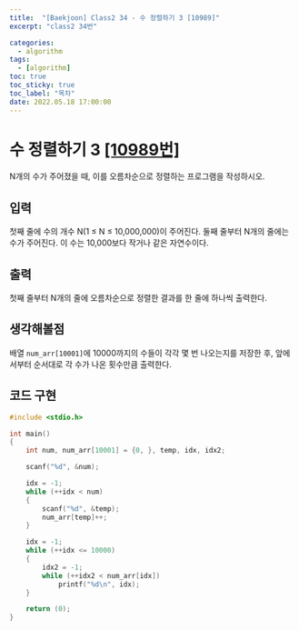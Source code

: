 ```yaml
---
title:  "[Baekjoon] Class2 34 - 수 정렬하기 3 [10989]"
excerpt: "class2 34번"

categories:
  - algorithm
tags:
  - [algorithm]
toc: true
toc_sticky: true
toc_label: "목차"
date: 2022.05.18 17:00:00
---
```


# 수 정렬하기 3 [[10989번]](https://www.acmicpc.net/problem/10989)
N개의 수가 주어졌을 때, 이를 오름차순으로 정렬하는 프로그램을 작성하시오.    

     

## 입력
첫째 줄에 수의 개수 N(1 ≤ N ≤ 10,000,000)이 주어진다. 둘째 줄부터 N개의 줄에는 수가 주어진다. 이 수는 10,000보다 작거나 같은 자연수이다.    

## 출력
첫째 줄부터 N개의 줄에 오름차순으로 정렬한 결과를 한 줄에 하나씩 출력한다.    

## 생각해볼점
배열 `num_arr[10001]`에 10000까지의 수들이 각각 몇 번 나오는지를 저장한 후, 앞에서부터 순서대로 각 수가 나온 횟수만큼 출력한다.    

## 코드 구현
```c
#include <stdio.h>

int main()
{
	int	num, num_arr[10001] = {0, }, temp, idx, idx2;

	scanf("%d", &num);

	idx = -1;
	while (++idx < num)
	{
		scanf("%d", &temp);
		num_arr[temp]++;
	}

	idx = -1;
	while (++idx <= 10000)
	{
		idx2 = -1;
		while (++idx2 < num_arr[idx])
			printf("%d\n", idx);
	}

	return (0);
}
```